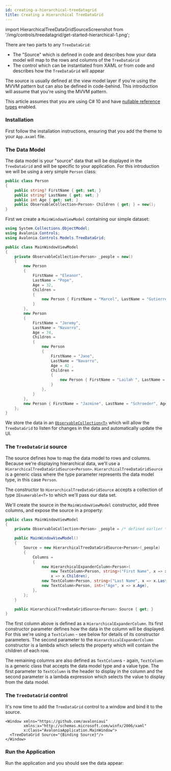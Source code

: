 ```yaml
---
id: creating-a-hierarchical-treedatagrid
title: Creating a Hierarchical TreeDataGrid
---
```


import HierarchicalTreeDataGridSourceScreenshot from '/img/controls/treedatagrid/get-started-hierarchical-1.png';

There are two parts to any `TreeDataGrid`:

* The "Source" which is defined in code and describes how your data model will map to the rows and columns of the `TreeDataGrid`
* The control which can be instantiated from XAML or from code and describes how the `TreeDataGrid` will appear

The source is usually defined at the view model layer if you're using the MVVM pattern but can also be defined in code-behind. This introduction will assume that you're using the MVVM pattern.

This article assumes that you are using C# 10 and have [nullable reference types](https://docs.microsoft.com/en-us/dotnet/csharp/nullable-references) enabled.

### Installation

First follow the installation instructions, ensuring that you add the theme to your `App.axaml` file.

### The Data Model

The data model is your "source" data that will be displayed in the `TreeDataGrid` and will be specific to your application. For this introduction we will be using a very simple `Person` class:

```csharp
public class Person
{
    public string? FirstName { get; set; }
    public string? LastName { get; set; }
    public int Age { get; set; }
    public ObservableCollection<Person> Children { get; } = new();
}
```

First we create a `MainWindowViewModel` containing our simple dataset:

```csharp
using System.Collections.ObjectModel;
using Avalonia.Controls;
using Avalonia.Controls.Models.TreeDataGrid;

public class MainWindowViewModel
{
    private ObservableCollection<Person> _people = new()
    {
        new Person 
        { 
            FirstName = "Eleanor", 
            LastName = "Pope", 
            Age = 32,
            Children =
            {
                new Person { FirstName = "Marcel", LastName = "Gutierrez", Age = 4 },
            }
        },
        new Person 
        { 
            FirstName = "Jeremy",
            LastName = "Navarro",
            Age = 74,
            Children =
            {
                new Person 
                { 
                    FirstName = "Jane",
                    LastName = "Navarro",
                    Age = 42 ,
                    Children =
                    {
                        new Person { FirstName = "Lailah ", LastName = "Velazquez", Age = 16 }
                    }
                },
            }
        },
        new Person { FirstName = "Jazmine", LastName = "Schroeder", Age = 52 },
    };
}
```

We store the data in an [`ObservableCollection<T>`](https://docs.microsoft.com/en-us/dotnet/api/system.collections.objectmodel.observablecollection-1?view=net-6.0) which will allow the `TreeDataGrid` to listen for changes in the data and automatically update the UI.

### The `TreeDataGrid` source

The source defines how to map the data model to rows and columns. Because we're displaying hierarchical data, we'll use a `HierarchicalTreeDataGridSource<Person>`. `HierarchicalTreeDataGridSource` is a generic class where the type parameter represents the data model type, in this case `Person`.

The constructor to `HierarchicalTreeDataGridSource` accepts a collection of type `IEnumerable<T>` to which we'll pass our data set.

We'll create the source in the `MainWindowViewModel` constructor, add three columns, and expose the source in a property:

```csharp
public class MainWindowViewModel
{
    private ObservableCollection<Person> _people = /* defined earlier */

    public MainWindowViewModel()
    {
        Source = new HierarchicalTreeDataGridSource<Person>(_people)
        {
            Columns =
            {
                new HierarchicalExpanderColumn<Person>(
                    new TextColumn<Person, string>("First Name", x => x.FirstName),
                    x => x.Children),
                new TextColumn<Person, string>("Last Name", x => x.LastName),
                new TextColumn<Person, int>("Age", x => x.Age),
            },
        };
    }

    public HierarchicalTreeDataGridSource<Person> Source { get; }
}
```

The first column above is defined as a `HierarchicalExpanderColumn`. Its first constructor parameter defines how the data in the column will be displayed. For this we're using a `TextColumn` - see below for details of its constructor parameters. The second parameter to the `HierarchicalExpanderColumn` constructor is a lambda which selects the property which will contain the children of each row.

The remaining columns are also defined as `TextColumn`s - again, `TextColumn` is a generic class that accepts the data model type and a value type. The first parameter to `TextColumn` is the header to display in the column and the second parameter is a lambda expression which selects the value to display from the data model.

### The `TreeDataGrid` control

It's now time to add the `TreeDataGrid` control to a window and bind it to the source.

```markup
<Window xmlns="https://github.com/avaloniaui"
        xmlns:x="http://schemas.microsoft.com/winfx/2006/xaml"
        x:Class="AvaloniaApplication.MainWindow">
  <TreeDataGrid Source="{Binding Source}"/>
</Window>
```

### Run the Application

Run the application and you should see the data appear:

<img className="center" src={HierarchicalTreeDataGridSourceScreenshot} alt="" />